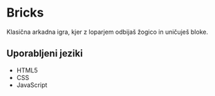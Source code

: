 <h1>Bricks</h1>
  <p class="subtitle">Klasična arkadna igra, kjer z loparjem odbijaš žogico in uničuješ bloke.</p>

  <h2>Uporabljeni jeziki</h2>
  <ul>
    <li>HTML5</li>
    <li>CSS</li>
    <li>JavaScript</li>
  </ul>
